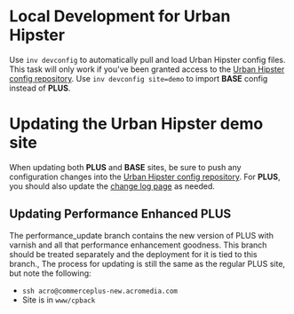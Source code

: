 # Local Development for Urban Hipster
Use `inv devconfig` to automatically pull and load Urban Hipster config files. This task will only work if you've been granted access to the [Urban Hipster config repository](https://git.acromedia.com/teams/marketing/urban-hipster/urban-hipster-config). Use `inv devconfig site=demo` to import **BASE** config instead of **PLUS**.

# Updating the Urban Hipster demo site
When updating both **PLUS** and **BASE** sites, be sure to push any configuration changes into the [Urban Hipster config repository](https://git.acromedia.com/teams/marketing/urban-hipster/urban-hipster-config). For **PLUS**, you should also update the [change log page](https://commerceplus.acromedia.com/change-log) as needed.

## Updating Performance Enhanced PLUS
The performance_update branch contains the new version of PLUS with varnish and all that performance enhancement goodness. This branch should be treated separately and the deployment for it is tied to this branch., The process for updating is still the same as the regular PLUS site, but note the following:

 - `ssh acro@commerceplus-new.acromedia.com`
 - Site is in `www/cpback`
